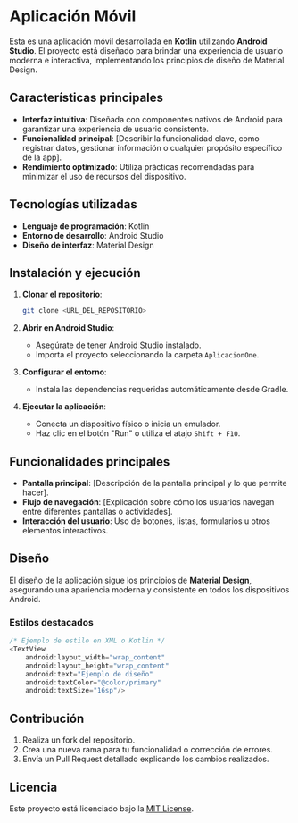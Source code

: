 # Aplicación Móvil

Esta es una aplicación móvil desarrollada en **Kotlin** utilizando **Android Studio**. El proyecto está diseñado para brindar una experiencia de usuario moderna e interactiva, implementando los principios de diseño de Material Design.

## Características principales

- **Interfaz intuitiva**: Diseñada con componentes nativos de Android para garantizar una experiencia de usuario consistente.
- **Funcionalidad principal**: [Describir la funcionalidad clave, como registrar datos, gestionar información o cualquier propósito específico de la app].
- **Rendimiento optimizado**: Utiliza prácticas recomendadas para minimizar el uso de recursos del dispositivo.

## Tecnologías utilizadas

- **Lenguaje de programación**: Kotlin
- **Entorno de desarrollo**: Android Studio
- **Diseño de interfaz**: Material Design

## Instalación y ejecución

1. **Clonar el repositorio**:
   ```bash
   git clone <URL_DEL_REPOSITORIO>
   ```

2. **Abrir en Android Studio**:
   - Asegúrate de tener Android Studio instalado.
   - Importa el proyecto seleccionando la carpeta `AplicacionOne`.

3. **Configurar el entorno**:
   - Instala las dependencias requeridas automáticamente desde Gradle.

4. **Ejecutar la aplicación**:
   - Conecta un dispositivo físico o inicia un emulador.
   - Haz clic en el botón "Run" o utiliza el atajo `Shift + F10`.

## Funcionalidades principales

- **Pantalla principal**: [Descripción de la pantalla principal y lo que permite hacer].
- **Flujo de navegación**: [Explicación sobre cómo los usuarios navegan entre diferentes pantallas o actividades].
- **Interacción del usuario**: Uso de botones, listas, formularios u otros elementos interactivos.

## Diseño

El diseño de la aplicación sigue los principios de **Material Design**, asegurando una apariencia moderna y consistente en todos los dispositivos Android.

### Estilos destacados

```kotlin
/* Ejemplo de estilo en XML o Kotlin */
<TextView
    android:layout_width="wrap_content"
    android:layout_height="wrap_content"
    android:text="Ejemplo de diseño"
    android:textColor="@color/primary"
    android:textSize="16sp"/>
```

## Contribución

1. Realiza un fork del repositorio.
2. Crea una nueva rama para tu funcionalidad o corrección de errores.
3. Envía un Pull Request detallado explicando los cambios realizados.

## Licencia

Este proyecto está licenciado bajo la [MIT License](LICENSE).
